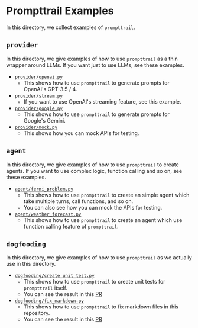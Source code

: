 # Prompttrail Examples

In this directory, we collect examples of `prompttrail`.

## `provider`

In this directory, we give examples of how to use `prompttrail` as a thin wrapper around LLMs.
If you want just to use LLMs, see these examples.

- [`provider/openai.py`](provider/openai.py)
  - This shows how to use `prompttrail` to generate prompts for OpenAI's GPT-3.5 / 4.
- [`provider/stream.py`](provider/stream.py)
  - If you want to use OpenAI's streaming feature, see this example.
- [`provider/google.py`](provider/google.py)
  - This shows how to use `prompttrail` to generate prompts for Google's Gemini.
- [`provider/mock.py`](provider/mock.py)
  - This shows how you can mock APIs for testing.

## `agent`

In this directory, we give examples of how to use `prompttrail` to create agents.
If you want to use complex logic, function calling and so on, see these examples.

- [`agent/fermi_problem.py`](agent/fermi_problem.py)
  - This shows how to use `prompttrail` to create an simple agent which take multiple turns, call functions, and so on.
  - You can also see how you can mock the APIs for testing.
- [`agent/weather_forecast.py`](agent/weather_forecast.py)
  - This shows how to use `prompttrail` to create an agent which use function calling feature of `prompttrail`.

## `dogfooding`

In this directory, we give examples of how to use `prompttrail` as we actually use in this directory.

- [`dogfooding/create_unit_test.py`](dogfooding/create_unit_test.py)
  - This shows how to use `prompttrail` to create unit tests for `prompttrail` itself.
  - You can see the result in this [PR](https://github.com/combinatrix-ai/PromptTrail/pull/4)
- [`dogfooding/fix_markdown.py`](dogfooding/fix_markdown.py)
  - This shows how to use `prompttrail` to fix markdown files in this repository.
  - You can see the result in this [PR](https://github.com/combinatrix-ai/PromptTrail/pull/3)

